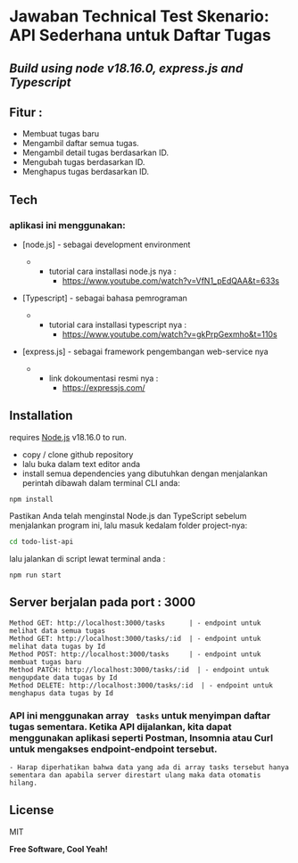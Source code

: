 # Jawaban Technical Test Skenario: API Sederhana untuk Daftar Tugas

## _Build using node v18.16.0, express.js and Typescript_

## Fitur :

- Membuat tugas baru
- Mengambil daftar semua tugas.
- Mengambil detail tugas berdasarkan ID.
- Mengubah tugas berdasarkan ID.
- Menghapus tugas berdasarkan ID.

## Tech

### aplikasi ini menggunakan:

- [node.js] - sebagai development environment

  - - tutorial cara installasi node.js nya :
      - https://www.youtube.com/watch?v=VfN1_pEdQAA&t=633s

- [Typescript] - sebagai bahasa pemrograman
  - - tutorial cara installasi typescript nya :
      - https://www.youtube.com/watch?v=gkPrpGexmho&t=110s
- [express.js] - sebagai framework pengembangan web-service nya
  - - link dokoumentasi resmi nya :
      - https://expressjs.com/

## Installation

requires [Node.js](https://nodejs.org/) v18.16.0 to run.

- copy / clone github repository
- lalu buka dalam text editor anda
- install semua dependencies yang dibutuhkan dengan menjalankan perintah dibawah dalam terminal CLI anda:

```
npm install
```

Pastikan Anda telah menginstal Node.js dan TypeScript sebelum menjalankan program ini, lalu masuk kedalam folder project-nya:

```sh
cd todo-list-api
```

lalu jalankan di script lewat terminal anda :

```
npm run start
```

## Server berjalan pada port : 3000

```
Method GET: http://localhost:3000/tasks      | - endpoint untuk melihat data semua tugas
Method GET: http://localhost:3000/tasks/:id  | - endpoint untuk melihat data tugas by Id
Method POST: http://localhost:3000/tasks     | - endpoint untuk membuat tugas baru
Method PATCH: http://localhost:3000/tasks/:id  | - endpoint untuk mengupdate data tugas by Id
Method DELETE: http://localhost:3000/tasks/:id  | - endpoint untuk menghapus data tugas by Id
```

### API ini menggunakan array ` tasks` untuk menyimpan daftar tugas sementara. Ketika API dijalankan, kita dapat menggunakan aplikasi seperti Postman, Insomnia atau Curl untuk mengakses endpoint-endpoint tersebut.

`- Harap diperhatikan bahwa data yang ada di array tasks tersebut hanya sementara dan apabila server direstart ulang maka data otomatis hilang.`

## License

MIT

**Free Software, Cool Yeah!**
